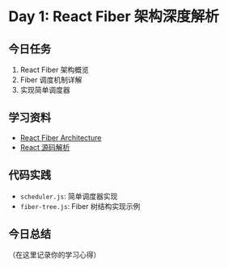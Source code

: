 # Day 1: React Fiber 架构深度解析

## 今日任务
1. React Fiber 架构概览
2. Fiber 调度机制详解
3. 实现简单调度器

## 学习资料
- [React Fiber Architecture](https://github.com/acdlite/react-fiber-architecture)
- [React 源码解析](https://react.iamkasong.com/)

## 代码实践
- `scheduler.js`: 简单调度器实现
- `fiber-tree.js`: Fiber 树结构实现示例

## 今日总结
（在这里记录你的学习心得）
